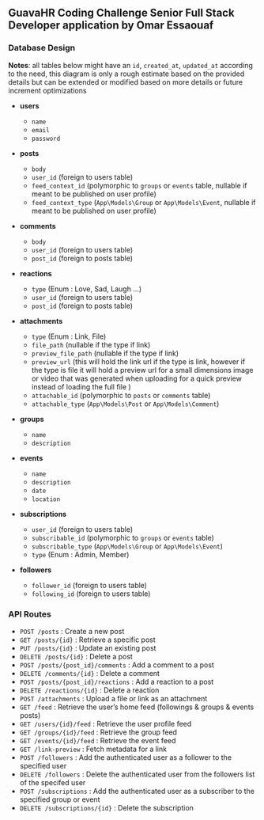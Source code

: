 ## GuavaHR Coding Challenge Senior Full Stack Developer application by Omar Essaouaf

### Database Design

**Notes**:
all tables below might have an `id`, `created_at`, `updated_at` according to the need, this diagram is only a rough estimate based on the provided details but can be extended or modified based on more details or future increment optimizations

- **users**
    - `name`
    - `email`
    - `password`

- **posts**
    - `body`
    - `user_id` (foreign to users table)
    - `feed_context_id` (polymorphic to `groups` or `events` table, nullable if meant to be published on user profile)
    - `feed_context_type` (`App\Models\Group` or `App\Models\Event`, nullable if meant to be published on user profile)

- **comments**
    - `body`
    - `user_id` (foreign to users table)
    - `post_id` (foreign to posts table)

- **reactions**
    - `type` (Enum : Love, Sad, Laugh ...)
    - `user_id` (foreign to users table)
    - `post_id` (foreign to posts table)

- **attachments**
    - `type` (Enum : Link, File)
    - `file_path` (nullable if the type if link)
    - `preview_file_path` (nullable if the type if link)
    - `preview_url` (this will hold the link url if the type is link, however if the type is file it will hold a preview url for a small dimensions image or video that was generated when uploading for a quick preview instead of loading the full file )
    - `attachable_id` (polymorphic to `posts` or `comments` table)
    - `attachable_type` (`App\Models\Post` or `App\Models\Comment`)

- **groups**
    - `name`
    - `description`

- **events**
    - `name`
    - `description`
    - `date`
    - `location`

- **subscriptions**
    - `user_id` (foreign to users table)
    - `subscribable_id` (polymorphic to `groups` or `events` table)
    - `subscribable_type` (`App\Models\Group` or `App\Models\Event`)
    - `type` (Enum : Admin, Member)

- **followers**
    - `follower_id` (foreign to users table)
    - `following_id` (foreign to users table)

### API Routes

- `POST /posts` : Create a new post
- `GET /posts/{id}` : Retrieve a specific post
- `PUT /posts/{id}` : Update an existing post
- `DELETE /posts/{id}` : Delete a post
- `POST /posts/{post_id}/comments` : Add a comment to a post
- `DELETE /comments/{id}` : Delete a comment
- `POST /posts/{post_id}/reactions` : Add a reaction to a post
- `DELETE /reactions/{id}` : Delete a reaction
- `POST /attachments` : Upload a file or link as an attachment
- `GET /feed` : Retrieve the user’s home feed (followings & groups & events posts)
- `GET /users/{id}/feed` : Retrieve the user profile feed
- `GET /groups/{id}/feed` : Retrieve the group feed
- `GET /events/{id}/feed` : Retrieve the event feed
- `GET /link-preview` : Fetch metadata for a link
- `POST /followers` : Add the authenticated user as a follower to the specified user
- `DELETE /followers` : Delete the authenticated user from the followers list of the specifed user
- `POST /subscriptions` : Add the authenticated user as a subscriber to the specified group or event
- `DELETE /subscriptions/{id}` : Delete the subscription
